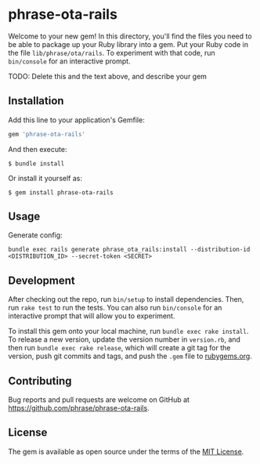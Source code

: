 # phrase-ota-rails

Welcome to your new gem! In this directory, you'll find the files you need to be able to package up your Ruby library into a gem. Put your Ruby code in the file `lib/phrase/ota/rails`. To experiment with that code, run `bin/console` for an interactive prompt.

TODO: Delete this and the text above, and describe your gem

## Installation

Add this line to your application's Gemfile:

```ruby
gem 'phrase-ota-rails'
```

And then execute:

    $ bundle install

Or install it yourself as:

    $ gem install phrase-ota-rails

## Usage

Generate config:

    bundle exec rails generate phrase_ota_rails:install --distribution-id <DISTRIBUTION_ID> --secret-token <SECRET>


## Development

After checking out the repo, run `bin/setup` to install dependencies. Then, run `rake test` to run the tests. You can also run `bin/console` for an interactive prompt that will allow you to experiment.

To install this gem onto your local machine, run `bundle exec rake install`. To release a new version, update the version number in `version.rb`, and then run `bundle exec rake release`, which will create a git tag for the version, push git commits and tags, and push the `.gem` file to [rubygems.org](https://rubygems.org).

## Contributing

Bug reports and pull requests are welcome on GitHub at https://github.com/phrase/phrase-ota-rails.


## License

The gem is available as open source under the terms of the [MIT License](https://opensource.org/licenses/MIT).
